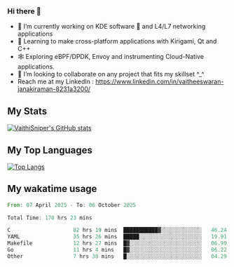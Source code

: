 ### Hi there 👋

- 🔭 I’m currently working on KDE software 💓 and L4/L7 networking applications 
- 📖 Learning to make cross-platform applications with Kirigami, Qt and C++
- 🕸️ Exploring eBPF/DPDK, Envoy and instrumenting Cloud-Native applications. 
- 👯 I’m looking to collaborate on any project that fits my skillset ^_^
- Reach me at my LinkedIn : https://www.linkedin.com/in/vaitheeswaran-janakiraman-8231a3200/

## My Stats
[![VaithiSniper's GitHub stats](https://github-readme-stats.vercel.app/api?username=VaithiSniper&hide=stars&theme=radical)](https://github.com/anuraghazra/github-readme-stats)

## My Top Languages

[![Top Langs](https://github-readme-stats.vercel.app/api/top-langs/?username=VaithiSniper&layout=compact)](https://github.com/anuraghazra/github-readme-stats)

## My wakatime usage

<!--START_SECTION:waka-->

```rust
From: 07 April 2025 - To: 06 October 2025

Total Time: 170 hrs 23 mins

C                    82 hrs 19 mins  ███████████▓░░░░░░░░░░░░░   46.24 %
YAML                 35 hrs 26 mins  █████░░░░░░░░░░░░░░░░░░░░   19.91 %
Makefile             12 hrs 27 mins  █▓░░░░░░░░░░░░░░░░░░░░░░░   06.99 %
Go                   11 hrs 4 mins   █▓░░░░░░░░░░░░░░░░░░░░░░░   06.22 %
Other                7 hrs 38 mins   █░░░░░░░░░░░░░░░░░░░░░░░░   04.29 %
```

<!--END_SECTION:waka-->
